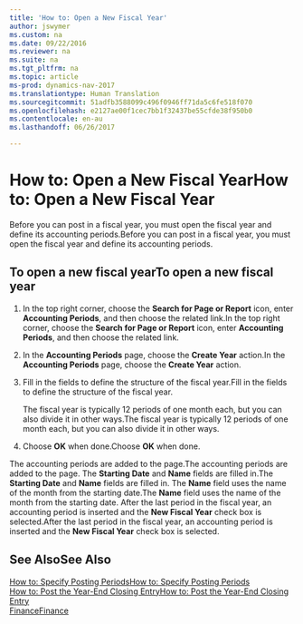 ```yaml
---
title: 'How to: Open a New Fiscal Year'
author: jswymer
ms.custom: na
ms.date: 09/22/2016
ms.reviewer: na
ms.suite: na
ms.tgt_pltfrm: na
ms.topic: article
ms-prod: dynamics-nav-2017
ms.translationtype: Human Translation
ms.sourcegitcommit: 51adfb3588099c496f0946ff71da5c6fe518f070
ms.openlocfilehash: e2127ae00f1cec7bb1f32437be55cfde38f950b0
ms.contentlocale: en-au
ms.lasthandoff: 06/26/2017

---
```


# <a name="how-to-open-a-new-fiscal-year"></a><span data-ttu-id="250ac-102">How to: Open a New Fiscal Year</span><span class="sxs-lookup"><span data-stu-id="250ac-102">How to: Open a New Fiscal Year</span></span>
<span data-ttu-id="250ac-103">Before you can post in a fiscal year, you must open the fiscal year and define its accounting periods.</span><span class="sxs-lookup"><span data-stu-id="250ac-103">Before you can post in a fiscal year, you must open the fiscal year and define its accounting periods.</span></span>

## <a name="to-open-a-new-fiscal-year"></a><span data-ttu-id="250ac-104">To open a new fiscal year</span><span class="sxs-lookup"><span data-stu-id="250ac-104">To open a new fiscal year</span></span>
1. <span data-ttu-id="250ac-105">In the top right corner, choose the **Search for Page or Report** icon, enter **Accounting Periods**, and then choose the related link.</span><span class="sxs-lookup"><span data-stu-id="250ac-105">In the top right corner, choose the **Search for Page or Report** icon, enter **Accounting Periods**, and then choose the related link.</span></span>
2. <span data-ttu-id="250ac-106">In the **Accounting Periods** page, choose the **Create Year** action.</span><span class="sxs-lookup"><span data-stu-id="250ac-106">In the **Accounting Periods** page, choose the **Create Year** action.</span></span>
3. <span data-ttu-id="250ac-107">Fill in the fields to define the structure of the fiscal year.</span><span class="sxs-lookup"><span data-stu-id="250ac-107">Fill in the fields to define the structure of the fiscal year.</span></span>

    <span data-ttu-id="250ac-108">The fiscal year is typically 12 periods of one month each, but you can also divide it in other ways.</span><span class="sxs-lookup"><span data-stu-id="250ac-108">The fiscal year is typically 12 periods of one month each, but you can also divide it in other ways.</span></span>
4. <span data-ttu-id="250ac-109">Choose **OK** when done.</span><span class="sxs-lookup"><span data-stu-id="250ac-109">Choose **OK** when done.</span></span>

<span data-ttu-id="250ac-110">The accounting periods are added to the page.</span><span class="sxs-lookup"><span data-stu-id="250ac-110">The accounting periods are added to the page.</span></span> <span data-ttu-id="250ac-111">The **Starting Date** and **Name** fields are filled in.</span><span class="sxs-lookup"><span data-stu-id="250ac-111">The **Starting Date** and **Name** fields are filled in.</span></span> <span data-ttu-id="250ac-112">The **Name** field uses the name of the month from the starting date.</span><span class="sxs-lookup"><span data-stu-id="250ac-112">The **Name** field uses the name of the month from the starting date.</span></span> <span data-ttu-id="250ac-113">After the last period in the fiscal year, an accounting period is inserted and the **New Fiscal Year** check box is selected.</span><span class="sxs-lookup"><span data-stu-id="250ac-113">After the last period in the fiscal year, an accounting period is inserted and the **New Fiscal Year** check box is selected.</span></span>


## <a name="see-also"></a><span data-ttu-id="250ac-114">See Also</span><span class="sxs-lookup"><span data-stu-id="250ac-114">See Also</span></span>
[<span data-ttu-id="250ac-115">How to: Specify Posting Periods</span><span class="sxs-lookup"><span data-stu-id="250ac-115">How to: Specify Posting Periods</span></span>](finance-setup-how-specify-posting-periods.md)  
[<span data-ttu-id="250ac-116">How to: Post the Year-End Closing Entry</span><span class="sxs-lookup"><span data-stu-id="250ac-116">How to: Post the Year-End Closing Entry</span></span>](year-how-post-year-end-close-entry.md)  
[<span data-ttu-id="250ac-117">Finance</span><span class="sxs-lookup"><span data-stu-id="250ac-117">Finance</span></span>](finance-setup.md)  

